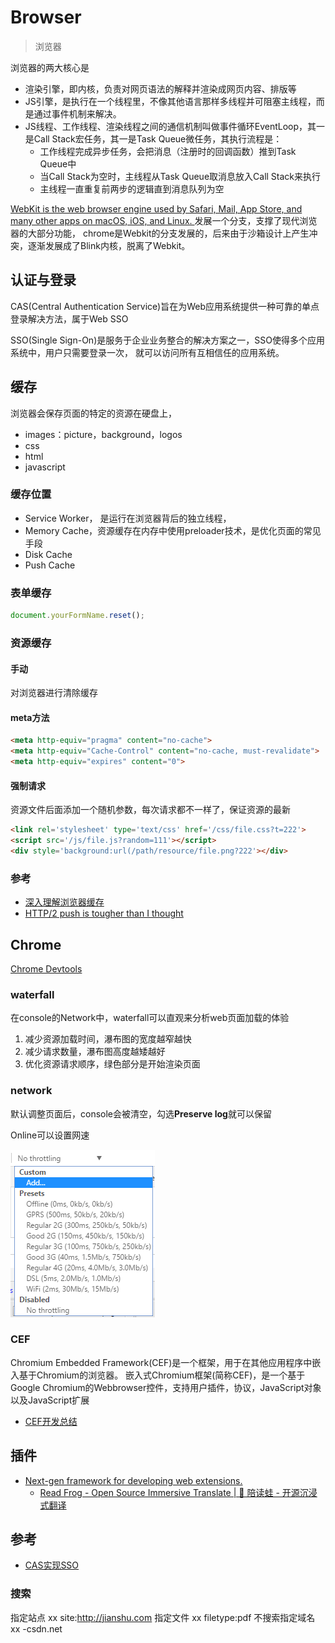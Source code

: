 # Browser
> 浏览器

浏览器的两大核心是
- 渲染引擎，即内核，负责对网页语法的解释并渲染成网页内容、排版等
- JS引擎，是执行在一个线程里，不像其他语言那样多线程并可阻塞主线程，而是通过事件机制来解决。
- JS线程、工作线程、渲染线程之间的通信机制叫做事件循环EventLoop，其一是Call Stack宏任务，其一是Task Queue微任务，其执行流程是：
    - 工作线程完成异步任务，会把消息（注册时的回调函数）推到Task Queue中
    - 当Call Stack为空时，主线程从Task Queue取消息放入Call Stack来执行
    - 主线程一直重复前两步的逻辑直到消息队列为空

[WebKit is the web browser engine used by Safari, Mail, App Store, and many other apps on macOS, iOS, and Linux. ](https://webkit.org/)发展一个分支，支撑了现代浏览器的大部分功能，
chrome是Webkit的分支发展的，后来由于沙箱设计上产生冲突，逐渐发展成了Blink内核，脱离了Webkit。


## 认证与登录

CAS(Central Authentication Service)旨在为Web应用系统提供一种可靠的单点登录解决方法，属于Web SSO

SSO(Single Sign-On)是服务于企业业务整合的解决方案之一，SSO使得多个应用系统中，用户只需要登录一次，
就可以访问所有互相信任的应用系统。

## 缓存

浏览器会保存页面的特定的资源在硬盘上，

- images：picture，background，logos
- css
- html
- javascript

### 缓存位置

- Service Worker， 是运行在浏览器背后的独立线程，
- Memory Cache，资源缓存在内存中使用preloader技术，是优化页面的常见手段
- Disk Cache
- Push Cache

### 表单缓存
```javascript
document.yourFormName.reset();
```

### 资源缓存

#### 手动
对浏览器进行清除缓存

#### meta方法
```html
<meta http-equiv="pragma" content="no-cache">
<meta http-equiv="Cache-Control" content="no-cache, must-revalidate">
<meta http-equiv="expires" content="0">
```

#### 强制请求
资源文件后面添加一个随机参数，每次请求都不一样了，保证资源的最新
```html
<link rel='stylesheet' type='text/css' href='/css/file.css?t=222'>
<script src='/js/file.js?random=111'></script>
<div style='background:url(/path/resource/file.png?222'></div>
```

### 参考

- [深入理解浏览器缓存](https://www.jianshu.com/p/54cc04190252)
- [HTTP/2 push is tougher than I thought](https://jakearchibald.com/2017/h2-push-tougher-than-i-thought/)


## Chrome

[Chrome Devtools](https://developers.google.com/web/tools/chrome-devtools/open)

### waterfall
在console的Network中，waterfall可以直观来分析web页面加载的体验
1. 减少资源加载时间，瀑布图的宽度越窄越快
2. 减少请求数量，瀑布图高度越矮越好
3. 优化资源请求顺序，绿色部分是开始渲染页面

### network 

默认调整页面后，console会被清空，勾选**Preserve log**就可以保留

Online可以设置网速

![network throttling](./images/chrome-network-throttling.png)

### CEF

Chromium Embedded Framework(CEF)是一个框架，用于在其他应用程序中嵌入基于Chromium的浏览器。
嵌入式Chromium框架(简称CEF)，是一个基于Google Chromium的Webbrowser控件，支持用户插件，协议，JavaScript对象以及JavaScript扩展

- [CEF开发总结](https://www.pressc.cn/1042.html)

## 插件

- [ Next-gen framework for developing web extensions. ](https://github.com/wxt-dev/wxt)
    - [Read Frog - Open Source Immersive Translate | 🐸 陪读蛙 - 开源沉浸式翻译 ](https://github.com/mengxi-ream/read-frog)

## 参考

- [CAS实现SSO](http://www.coin163.com/java/cas/cas.html)

### 搜索
指定站点
xx site:http://jianshu.com
指定文件
xx filetype:pdf
不搜索指定域名
xx -csdn.net